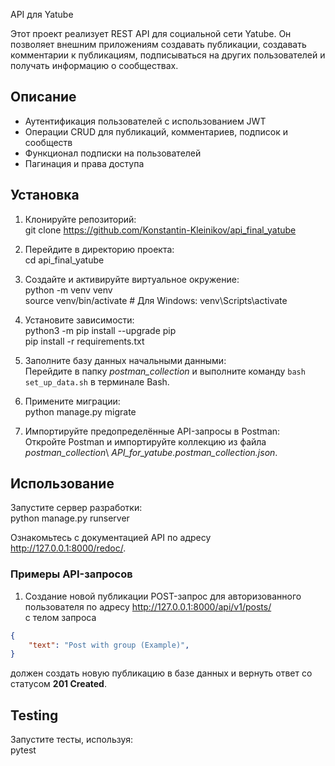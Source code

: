  API для Yatube

Этот проект реализует REST API для социальной сети Yatube. Он позволяет 
внешним приложениям создавать публикации, создавать комментарии к публикациям,
подписываться на других пользователей и получать информацию о сообществах.

## Описание
- Аутентификация пользователей с использованием JWT
- Операции CRUD для публикаций, комментариев, подписок и сообществ
- Функционал подписки на пользователей
- Пагинация и права доступа

## Установка
1. Клонируйте репозиторий:  
git clone https://github.com/Konstantin-Kleinikov/api_final_yatube


2. Перейдите в директорию проекта:  
cd api_final_yatube


3. Создайте и активируйте виртуальное окружение:  
python -m venv venv  
source venv/bin/activate # Для Windows: venv\Scripts\activate


4. Установите зависимости:  
python3 -m pip install --upgrade pip  
pip install -r requirements.txt  


5. Заполните базу данных начальными данными:  
Перейдите в папку _postman_collection_ и выполните команду `bash set_up_data.sh` 
в терминале Bash.


6. Примените миграции:  
python manage.py migrate  


7. Импортируйте предопределённые API-запросы в Postman:  
Откройте Postman и импортируйте коллекцию из файла 
_postman_collection_\ _API_for_yatube.postman_collection.json_.

## Использование
Запустите сервер разработки:  
python manage.py runserver  

Ознакомьтесь с документацией API по адресу http://127.0.0.1:8000/redoc/.

### Примеры API-запросов
1. Создание новой публикации 
POST-запрос для авторизованного пользователя по адресу http://127.0.0.1:8000/api/v1/posts/  
с телом запроса  
```json
{
    "text": "Post with group (Example)",
}
```
должен создать новую публикацию в базе данных и вернуть ответ со статусом **201 Created**. 


## Testing
Запустите тесты, используя:  
pytest


